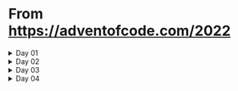 # From https://adventofcode.com/2022

<details>
    <summary>
        Day 01
    </summary>
    <ul>
        <li>split input on line breaks</li>
        <li>inside loop:</li>
            <ul>
                <li>multiplied value to ensure it was numeric</li>
                <li>used counters to track current index position in array of totals, and reset if we hit a 0 value</li>
                <li>add value to running total inside loop</li>
                <li>add running total to current index position</li>
            </ul>
        <li>sort the array of totals, get the last one for pt 1</li>
        <li>add together the values from the last 3 index positions</li>
    <ul>
</details>

<details>
    <summary>
        Day 02
    </summary>
        <ul>
            <li>split input on line breaks</li>
            <li>set number values for each possible sting (only 9 combos, seemed quickest)</li>
            <li>loop through input, add total of each line to total variable</li>
            <li>added second loop to recalculate string values based on instructions for pt2</li>
        </ul>
</details>

<details>
    <summary>
        Day 03
    </summary>
        <ul>
            <li>Added array of alphabet characters (didn't want to figure out how to generate the array)</li>
            <li>split input on line breaks</li>
            <li>pt1</li>
                <ul>
                    <li>loop through each pack</li>
                        <ul>
                            <li>loop through letters in first half of pack string</li>
                                <ul>
                                    <li>loop through letters in second half to compare letter from first half</li>
                                    <li>break after we find the match</li>
                                </ul>
                            <li>break after we find the match</li>
                        </ul>
                    <li>loop throguh alpha array to find matching character</li>
                    <li>add character's index position + 1 to the sum</li>
                </ul>
            <li>pt2</li>
                <ul>
                    <li>loop through each pack</li>
                        <ul>
                            <li>if it's the last in the group (counter = 2), reset the counter and move on</li>
                            <li>if it's the second in the group, add one to the counter and move on</li>
                            <li>if it's the first in the group</li>
                                <ul>
                                    <li>add one to the counter</li>
                                    <li>identify the rest of the packs in the group</li>
                                    <li>loop through each letter in the first pack</li>
                                        <ul>
                                            <li>break out of the loop if we've already found our letter</li>
                                            <li>loop through the letters in the second pack</li>
                                            <li>if this letter matches the letter from the first pack</li>
                                                <ul>
                                                    <li>loop through letters in the last pack</li>
                                                    <li>if this letter matches the letter from the previous 2 packs</li>
                                                        <ul>
                                                            <li>save our found letter</li>
                                                            <li>break out of this loop</li>
                                                        </ul>
                                                    </ul>
                                            <li>break after we've found our letter    </li>
                                        </ul>
                                    <li>loop throguh alpha array to find matching character</li>
                                    <li>add character's index position + 1 to the sum</li>
                                </ul>
                        </ul>
                </ul>
        </ul>
</details>

<details>
    <summary>
        Day 04
    </summary>
        <ul>
            <li>split input on line breaks</li>
            <li>for each line, split it in to and array of two number ranges</li>
                <ul>
                    <li>for each pair in the array, assign the number before and after the hyphen to a new array with all 4 numbers</li>
                    <li>make sure they're numbers by multiplying by 1</li>
                </ul>
            <li>assing each value of the new array to variables for readability</li>
            <li>using those variables in a for loop, create an array representing each elf containing every number in the range</li>
            <li>loop through each number for the first array in the pair, and see if it's contained in the second array</li>
                <ul>
                    <li>if we find a number not in the array, set tracker to 0 and break the loop</li>
                    <li>if all the first array's numbers are in the second array, increment global counter and move to the next line. otherwise:</li>
                        <ul>
                            <li>loop through each number in 2nd array, to see if it's in the first</li>
                            <li>if all numbers are there, increment global counter. Otherwise we move to the next iteration of the outer loop</li>
                        </ul>
                </ul>
            <li>for part 2, using the same pair of arrays before</li>
                <ul>
                    <li>see if any number for first array is in the second, and incrememnt counter if so</li>
                    <li>if not, double check the second array to see if any of it's numbers are contained in the first, and increment if so</li>
                </ul>
        </ul>
</details>


<!--New Day template

<details>
    <summary>
        Day ##
    </summary>
        <ul>
            <li></li>
        </ul>
</details>

-->